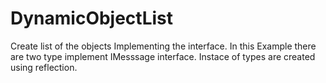 # DynamicObjectList
Create list of the objects Implementing the interface.
In this Example there are two type implement IMesssage interface. Instace of types are created using reflection. 
